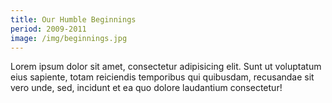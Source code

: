 ```yaml
---
title: Our Humble Beginnings
period: 2009-2011
image: /img/beginnings.jpg
---
```

Lorem ipsum dolor sit amet, consectetur adipisicing elit. Sunt ut voluptatum eius sapiente, totam reiciendis temporibus qui quibusdam, recusandae sit vero unde, sed, incidunt et ea quo dolore laudantium consectetur!

